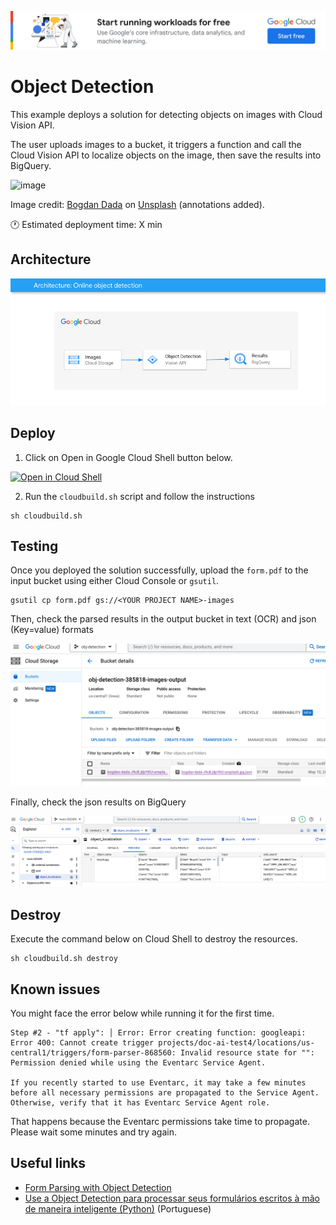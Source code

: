 [![banner](../banner.png)](https://cloud.google.com/?utm_source=github&utm_medium=referral&utm_campaign=GCP&utm_content=packages_repository_banner)

# Object Detection

This example deploys a solution for detecting objects on images with Cloud Vision API.

The user uploads images to a bucket, it triggers a function and call the Cloud Vision API to localize objects on the image, then save the results into BigQuery.


![image](https://cloud.google.com/static/vision/docs/images/bicycle.jpg)

Image credit: [Bogdan Dada](https://unsplash.com/photos/J9cBJjlpYKU) on [Unsplash](https://unsplash.com/) (annotations added).


:clock1: Estimated deployment time: X min
## Architecture
![architecture](architecture.png)

## Deploy

1. Click on Open in Google Cloud Shell button below.

<a href="https://ssh.cloud.google.com/cloudshell/editor?cloudshell_git_repo=https://github.com/GoogleCloudPlatform/click-to-deploy-solutions&cloudshell_workspace=object-localization" target="_new">
    <img alt="Open in Cloud Shell" src="https://gstatic.com/cloudssh/images/open-btn.svg">
</a>

2. Run the `cloudbuild.sh` script and follow the instructions
```
sh cloudbuild.sh
```

## Testing 

Once you deployed the solution successfully, upload the `form.pdf` to the input bucket using either Cloud Console or `gsutil`.
```
gsutil cp form.pdf gs://<YOUR PROJECT NAME>-images
```

Then, check the parsed results in the output bucket in text (OCR) and json (Key=value) formats

![gcs_results](gcs_results.png)

Finally, check the json results on BigQuery

![bq_results](bq_results.png)

## Destroy
Execute the command below on Cloud Shell to destroy the resources.
```
sh cloudbuild.sh destroy
```

## Known issues

You might face the error below while running it for the first time.

```
Step #2 - "tf apply": │ Error: Error creating function: googleapi: Error 400: Cannot create trigger projects/doc-ai-test4/locations/us-central1/triggers/form-parser-868560: Invalid resource state for "": Permission denied while using the Eventarc Service Agent.

If you recently started to use Eventarc, it may take a few minutes before all necessary permissions are propagated to the Service Agent. Otherwise, verify that it has Eventarc Service Agent role.
```

That happens because the Eventarc permissions take time to propagate. Please wait some minutes and try again.

## Useful links
- [Form Parsing with Object Detection](https://codelabs.developers.google.com/codelabs/docai-form-parser-v1-python#0)
- [Use a Object Detection para processar seus formulários escritos à mão de maneira inteligente (Python)](https://codelabs.developers.google.com/codelabs/docai-form-parser-v3-python?hl=pt-br#0) (Portuguese)

